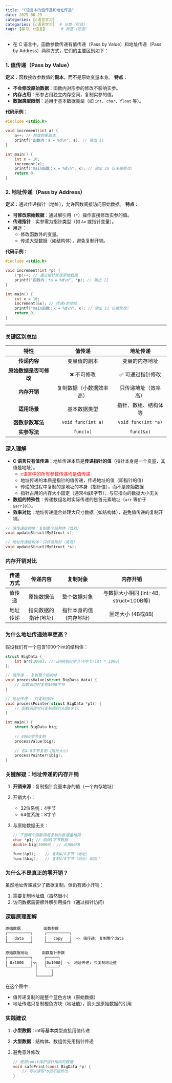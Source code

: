```yaml
---
title: "C语言中的值传递和地址传递"
date: 2025-06-29
categories: [c语言学习]
categories: [c语言学习]  # 分类（可选）
tags: [学习，c语言]       # 标签（可选）
---
```


* 在 C 语言中，函数参数传递有值传递（Pass by Value）和地址传递（Pass by Address）两种方式，它们的主要区别如下：

### **1. 值传递（Pass by Value）**

**定义**：函数接收参数值的**副本**，而不是原始变量本身。
**特点**：
- **不会修改原始数据**：函数内对形参的修改不影响实参。
- **内存占用**：形参占用独立内存空间，复制实参的值。
- **数据类型限制**：适用于基本数据类型（如 `int`、`char`、`float` 等）。

**代码示例**：

```c
#include <stdio.h>

void increment(int a) {
    a++; // 修改的是副本
    printf("函数内：a = %d\n", a); // 输出 11
}

int main() {
    int x = 10;
    increment(x);
    printf("main函数：x = %d\n", x); // 输出 10（x未被修改）
    return 0;
}
```

### **2. 地址传递（Pass by Address）**

**定义**：通过传递指针（地址），允许函数间接访问原始数据。
**特点**：

- **可修改原始数据**：通过解引用（`*`）操作直接修改实参的值。
- **传递指针**：实参需为指针类型（如 `&x` 或指针变量）。
- 用途：
  - 修改函数外的变量。
  - 传递大型数据（如结构体），避免复制开销。

**代码示例**： 

```c
#include <stdio.h>

void increment(int *p) {
    (*p)++; // 通过指针修改原始数据
    printf("函数内：*p = %d\n", *p); // 输出 11
}

int main() {
    int x = 10;
    increment(&x); // 传递x的地址
    printf("main函数：x = %d\n", x); // 输出 11（x被修改）
    return 0;
}
```



------

### **关键区别总结**

|        **特性**        |        **值传递**        |     **地址传递**     |
| :--------------------: | :----------------------: | :------------------: |
|      **传递内容**      |       变量值的副本       |    变量的内存地址    |
| **原始数据是否可修改** |        ❌ 不可修改        |   ✅ 可通过指针修改   |
|      **内存开销**      | 复制数据（小数据效率高） | 只传递地址（效率高） |
|      **适用场景**      |       基本数据类型       | 指针、数组、结构体等 |
|    **函数参数写法**    |    `void func(int a)`    | `void func(int *a)`  |
|      **实参写法**      |        `func(x)`         |      `func(&x)`      |



### **深入理解**

- **C 语言只有值传递**：地址传递本质是**传递指针的值**（指针本身是一个变量，其值是地址）。
  - <font color=red>c语言中的所有参数传递均是值传递</font>
  - 地址传递的本质是指针的值传递，传递地址的值（即指针的值）
  - 传递的过程中复制的是地址的本身（指针值），而不是原始数据
  - 指针占用的内存大小固定（通常4或8字节），与它指向的数据大小无关
- **数组的特殊性**：传递数组名时实际传递的是首元素地址（`arr` 等价于 `&arr[0]`）。
- **效率对比**：地址传递适合处理大尺寸数据（如结构体），避免值传递的复制开销。

```c
// 值传递结构体：复制整个结构体（低效）
void updateStruct(MyStruct s);

// 地址传递结构体：只传递指针（高效）
void updateStruct(MyStruct *s);
```

### 内存开销对比

| **传递方式** |     **传递内容**     |      **复制对象**      |              **内存开销**              |
| :----------: | :------------------: | :--------------------: | :------------------------------------: |
|    值传递    |      原始数据值      |      整个数据对象      | 与数据大小相同 (int=4B, struct=100B等) |
|   地址传递   | 指向数据的指针(地址) | 指针本身的值(内存地址) |           固定大小 (4B或8B)            |

### 为什么地址传递效率更高？

假设我们有一个包含1000个int的结构体：

```c
struct BigData {
    int arr[1000]; // 占用4000字节(4字节/int * 1000)
};

// 值传递 - 复制整个结构体
void processValue(struct BigData data) { 
    // 函数调用时复制4000字节
}

// 地址传递 - 只复制指针
void processPointer(struct BigData *ptr) {
    // 函数调用时只复制指针(4或8字节)
}

int main() {
    struct BigData big;
    
    // 4000字节复制
    processValue(big);  
    
    // 仅4-8字节复制（指针大小）
    processPointer(&big);
}
```

### 关键解疑：地址传递的内存开销

1. **开销来源**：复制指针变量本身的值（一个内存地址）

2. 开销大小：

   - 32位系统：4字节
   - 64位系统：8字节

3. 与原始数据无关：

   ```c
   // 下面两个函数调用复制的数据量相同：
   char *p1; // 指向1字节数据
   double big[10000]; // 占用80KB
   
   func(&p1);    // 复制4/8字节（地址）
   func(&big);   // 复制4/8字节（地址）相同！
   ```

### 为什么不是真正的零开销？

虽然地址传递减少了数据复制，但仍有微小开销：

1. 需要复制地址值（虽然很小）
2. 访问数据需要额外解引用操作（通过指针访问）

### 深层原理图解

```mariadb
原始数据          函数参数
┌──────────┐     ┌──────────┐
│   data   │     │   copy   │  <- 值传递: 复制整个data
└──────────┘     └──────────┘

原始数据地址      函数指针参数
┌──────────┐     ┌─────┐
│ 0x1000   │<┐   │0x1000│  <- 地址传递: 只复制地址值
└──────────┘ │   └─────┘
             │      │
             └──────┘
```

在这个图中：

- 值传递复制的是整个蓝色方块（原始数据）
- 地址传递只复制橙色方块（地址值），箭头是原始数据的引用

### 实践建议

1. **小型数据**：int等基本类型直接用值传递

2. **大型数据**：结构体、数组优先用指针传递

3. 避免意外修改

   ```c
   // 使用const保护指针指向的数据
   void safePrint(const BigData *p) {
       // 可以读取*p但不能修改
   }
   ```
